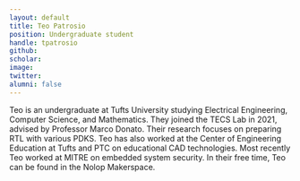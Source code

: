 ```yaml
---
layout: default
title: Teo Patrosio
position: Undergraduate student
handle: tpatrosio
github: 
scholar: 
image: 
twitter: 
alumni: false
---
```


Teo is an undergraduate at Tufts University studying Electrical Engineering, Computer Science, and Mathematics. They joined the TECS Lab in 2021, advised by Professor Marco Donato. Their research focuses on preparing RTL with various PDKS. Teo has also worked at the Center of Engineering Education at Tufts and PTC on educational CAD technologies. Most recently Teo worked at MITRE on embedded system security. In their free time, Teo can be found in the Nolop Makerspace.
